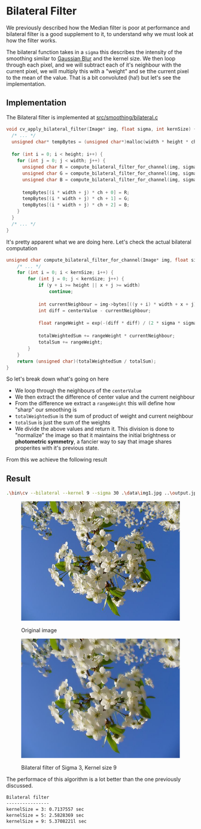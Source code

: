 # Bilateral Filter

We previously described how the Median filter is poor at performance and bilateral filter is a good supplement to it, to understand why we must look at how the filter works.

The bilateral function takes in a `sigma` this describes the intensity of the smoothing similar to [Gaussian Blur](./gaussian-blur.md) and the kernel size. We then loop through each pixel, and we will subtract each of it's neighbour with the current pixel, we will multiply this with a "weight" and se tthe current pixel to the mean of the value. That is a bit convoluted (ha!) but let's see the implementation.

## Implementation

The Bilateral filter is implemented at [src/smoothing/bilateral.c](../../src/smoothing/bilateral.c)

```c
void cv_apply_bilateral_filter(Image* img, float sigma, int kernSize) {
  /* ... */
  unsigned char* tempBytes = (unsigned char*)malloc(width * height * ch * sizeof(unsigned char));

  for (int i = 0; i < height; i++) {
    for (int j = 0; j < width; j++) {
      unsigned char R = compute_bilateral_filter_for_channel(img, sigma, kernSize, j, i, 0);
      unsigned char G = compute_bilateral_filter_for_channel(img, sigma, kernSize, j, i, 1);
      unsigned char B = compute_bilateral_filter_for_channel(img, sigma, kernSize, j, i, 2);

      tempBytes[(i * width + j) * ch + 0] = R;
      tempBytes[(i * width + j) * ch + 1] = G;
      tempBytes[(i * width + j) * ch + 2] = B;
    }
  }
  /* ... */
}

```

It's pretty apparent what we are doing here. Let's check the actual bilateral computation 

```c
unsigned char compute_bilateral_filter_for_channel(Image* img, float sigma, int kernSize, int x, int y, int c) {
    /* ... */ 
    for (int i = 0; i < kernSize; i++) {
        for (int j = 0; j < kernSize; j++) {
            if (y + i >= height || x + j >= width)
                continue;

            int currentNeighbour = img->bytes[((y + i) * width + x + j) * ch + c];
            int diff = centerValue - currentNeighbour;

            float rangeWeight = exp(-(diff * diff) / (2 * sigma * sigma));

            totalWeightedSum += rangeWeight * currentNeighbour;
            totalSum += rangeWeight;
        }
    }
    return (unsigned char)(totalWeightedSum / totalSum);
}
```

So let's break down what's going on here

- We loop through the neighbours of the `centerValue`
- We then extract the difference of center value and the current neighbour
- From the difference we extract a `rangeWeight` this will define how "sharp" our smoothing is
- `totalWeightedSum` is the sum of product of weight and current neighbour
- `totalSum` is just the sum of the weights
- We divide the above values and return it. This division is done to "normalize" the image so that it maintains the initial brightness or **photometric symmetry**, a fancier way to say that image shares properites with it's previous state.

From this we achieve the following result

## Result

```bash
.\bin\cv --bilateral --kernel 9 --sigma 30 .\data\img1.jpg ..\output.jpg
```

<div>

<figure><img src="../.gitbook/assets/img1.jpg" alt=""><figcaption><p>Original image</p></figcaption></figure>

<figure><img src="../.gitbook/assets/bilateral-3-9.jpg" alt=""><figcaption><p>Bilateral filter of Sigma 3, Kernel size 9</p></figcaption></figure>

</div>

The performace of this algorithm is a lot better than the one previously discussed.

```
Bilateral filter
----------------
kernelSize = 3: 0.7137557 sec
kernelSize = 5: 2.5828369 sec
kernelSize = 9: 5.3708221l sec
```
